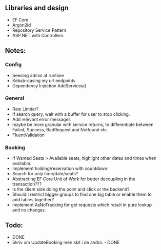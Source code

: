 ## Libraries and design

- EF Core
- Argon2id
- Repository Service Pattern
- ASP.NET with Controllers


## Notes: 

### Config
- Seeding admin at runtime
- Kebab-casing my url endpoints
- Dependency Injection AddServices() 

### General
- Rate Limiter?
- If search query, wait with a buffer for user to stop clicking.
- Add relevant error messages
- maybe be more granular with service returns, to differentiate between Failed, Success, BadRequest and Notfound etc.
- FluentValidation
### Booking
- If Wanted Seats > Available seats, highlight other dates and times when available.
- Implement holding/reservation with countdown
- Search for only time/date/seats?
- Abstracting EF Core Unit of Work for better decoupling in the transaction???
- Is the client side doing the point and click or the backend?
- Should I restrict bigger groups to find one big table or enable them to add tables together?
- Implement AsNoTracking for get requests which result in pure lookup and no changes.
## Todo:

- DONE 
- Skriv om UpdateBooking men skit i de andra.  - DONE